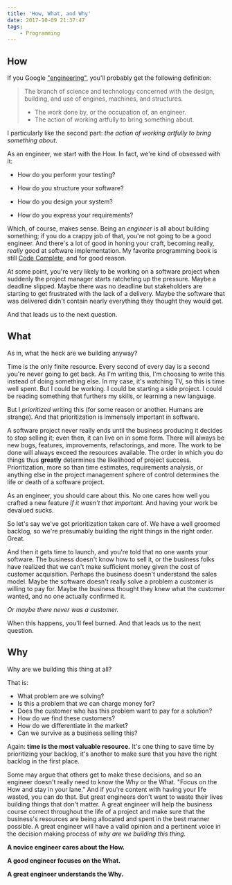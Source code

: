 ```yaml
---
title: 'How, What, and Why'
date: 2017-10-09 21:37:47
tags:
    - Programming
---
```


## How

If you Google ["engineering"](https://www.google.com/search?safe=off&q=Dictionary#dobs=engineering), you'll probably get the following definition:

> The branch of science and technology concerned with the design, building, and use of engines, machines, and structures.
>   - The work done by, or the occupation of, an engineer.
>   - The action of working artfully to bring something about.

I particularly like the second part: *the action of working artfully to bring something about.*

As an engineer, we start with the How. In fact, we're kind of obsessed with it:

* How do you perform your testing?

* How do you structure your software?

* How do you design your system?

* How do you express your requirements?

Which, of course, makes sense. Being an *engineer* is all about building something; if you do a crappy job of that, you're not going to be a good engineer. And there's a lot of good in honing your craft, becoming really, *really* good at software implementation. My favorite programming book is still [Code Complete](https://www.amazon.com/Code-Complete-Practical-Handbook-Construction/dp/0735619670/ref=pd_lpo_sbs_14_t_2?_encoding=UTF8&psc=1&refRID=HFTTPKASK9A0NG5S5QVW&dpID=515iO%252B-PRUL&preST=_SX258_BO1,204,203,200_QL70_&dpSrc=detail), and for good reason.

At some point, you're very likely to be working on a software project when suddenly the project manager starts ratcheting up the pressure. Maybe a deadline slipped. Maybe there was no deadline but stakeholders are starting to get frustrated with the lack of a delivery. Maybe the software that was delivered didn't contain nearly everything they thought they would get.

And that leads us to the next question.

## What

As in, what the heck are we building anyway?

Time is the only finite resource. Every second of every day is a second you're never going to get back. As I'm writing this, I'm choosing to write this instead of doing something else. In my case, it's watching TV, so this is time well spent. But I could be working. I could be starting a side project. I could be reading something that furthers my skills, or learning a new language.

But I *prioritized* writing this (for some reason or another. Humans are strange). And that prioritization is immensely important in software.

A software project never really ends until the business producing it decides to stop selling it; even then, it can live on in some form. There will always be new bugs, features, improvements, refactorings, and more. The work to be done will always exceed the resources available. The order in which you do things thus **greatly** determines the likelihood of project success. Prioritization, more so than time estimates, requirements analysis, or anything else in the project management sphere of control determines the life or death of a software project.

As an engineer, you should care about this. No one cares how well you crafted a new feature *if it wasn't that important.* And having your work be devalued sucks.

So let's say we've got prioritization taken care of. We have a well groomed backlog, so we're presumably building the right things in the right order. Great.

And then it gets time to launch, and you're told that no one wants your software. The business doesn't know how to sell it, or the business folks have realized that we can't make sufficient money given the cost of customer acquisition. Perhaps the business doesn't understand the sales model. Maybe the software doesn't really solve a problem a customer is willing to pay for. Maybe the business thought they knew what the customer wanted, and no one actually confirmed it.

*Or maybe there never was a customer.*

When this happens, you'll feel burned. And that leads us to the next question.

## Why

Why are we building this thing at all?

That is:
- What problem are we solving?
- Is this a problem that we can charge money for?
- Does the customer who has this problem want to pay for a solution?
- How do we find these customers?
- How do we differentiate in the market?
- Can we survive as a business selling this?

Again: **time is the most valuable resource.** It's one thing to save time by prioritizing your backlog, it's another to make sure that you have the right backlog in the first place.

Some may argue that others get to make these decisions, and so an engineer doesn't really need to know the Why or the What. "Focus on the How and stay in your lane." And if you're content with having your life wasted, you can do that. But great engineers don't want to waste their lives building things that don't matter. A great engineer will help the business course correct throughout the life of a project and make sure that the business's resources are being allocated and spent in the best manner possible. A great engineer will have a valid opinion and a pertinent voice in the decision making process of *why are we building this thing.*

**A novice engineer cares about the How.**

**A good engineer focuses on the What.**

**A great engineer understands the Why.**

